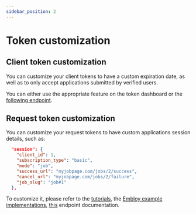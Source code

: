 ```yaml
---
sidebar_position: 2
---
```


# Token customization

## Client token customization

You can customize your client tokens to have a custom expiration date, as well as to only accept applications submitted by verified users.

You can either use the appropriate feature on the token dashboard or the [following endpoint](https://www.postman.com/embloy/workspace/embloy-workspace/request/24977803-86b2cf1c-b02e-4d83-b65f-9c5e03cc89c4).

## Request token customization

You can customize your request tokens to have custom applications session details, such as:
```JSON
  "session": {
    "client_id": 1,
    "subscription_type": "basic",
    "mode": "job",
    "success_url": "myjobpage.com/jobs/2/success",
    "cancel_url": "myjobpage.com/jobs/2/failure",
    "job_slug": "job#1"
  },
```

To customize it, please refer to the [tutorials](/docs/category/tutorial---extras), the [Embloy example implementations](https://github.com/embloy/embloy-examples), [this](https://www.postman.com/embloy/workspace/embloy-workspace/request/24977803-7629b41f-882f-4897-bacd-5b900378eac6) endpoint documentation.